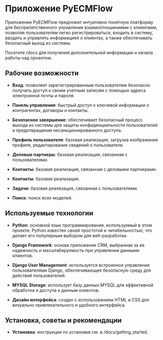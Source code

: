 
# Приложение PyECMFlow

Приложение PyECMFlow предложит интуитивно понятную платформу для беспрепятственного управления взаимоотношениями с клиентами, позволяя пользователям легко регистрироваться, входить в систему, вводить и управлять информацией о клиентах, а также обеспечивать безопасный выход из системы.


Посетите /docs для получения дополнительной информации и начала работы над проектом.

## Рабочие возможности 

- **Вход**: позволяет зарегистрированным пользователям безопасно получать доступ к своим учетным записям с помощью адреса электронной почты и пароля.

- **Панель управления**: быстрый доступ к ключевой информации о контрагентах, договоры и контакты.

- **Безопасное завершение**: обеспечивает безопасный процесс выхода из системы для защиты конфиденциальности пользователей и предотвращения несанкционированного доступа.

- **Профиль пользователя**: базовая реализация, загрузка изображения профиля, редактирование сведений о пользователе.

- **Деловые партнеры**: базовая реализация, связанная с пользователями.

- **Контакты**: базовая реализация, связанная с деловыми партнерами.
 
- **Контакты**: базовая реализация.

- **Задачи**: базовая реализация, связанная с пользователями.
 
- **Поиск**: поиск всех моделей.


## Используемые технологии

- **Python**: основной язык программирования, используемый в этом проекте. Python известен своей простотой и читабельностью, что делает его популярным выбором для веб-разработки.

- **Django Framework**: основа приложения CRM, выбранная за ее надежность и масштабируемость при управлении данными клиентов.

- **Django User Management**: используется встроенное управление пользователями Django, обеспечивающее безопасную среду для действий пользователей.

- **MYSQL Storage**: использует базу данных MYSQL для эффективной обработки и доступа к данным клиентов.

- **Дизайн интерфейса**: создан с использованием HTML и CSS для визуально привлекательного и удобного интерфейса.

## Установка, советы и рекомендации

- **Установка**: инструкции по установке см. в /docs/getting_started.

